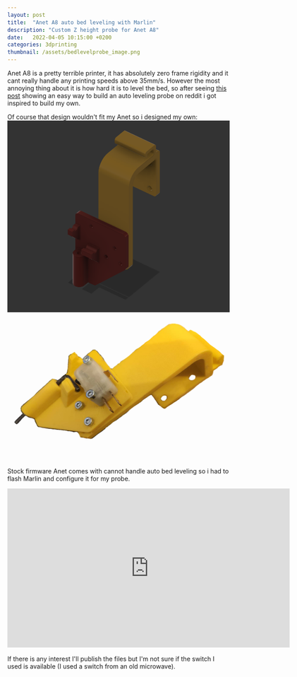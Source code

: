 ```yaml
---
layout: post
title:  "Anet A8 auto bed leveling with Marlin"
description: "Custom Z height probe for Anet A8"
date:   2022-04-05 10:15:00 +0200
categories: 3dprinting
thumbnail: /assets/bedlevelprobe_image.png
---
```

Anet A8 is a pretty terrible printer, it has absolutely zero frame rigidity and it cant really handle any printing speeds above 35mm/s. However the most annoying thing about it is how hard it is to level the bed, so after seeing [this post](https://www.reddit.com/r/ender3/comments/chs7qa/hello_all_im_a_new_happy_owner_of_an_ender_3/) showing an easy way to build an auto leveling probe on reddit i got inspired to build my own.

Of course that design wouldn't fit my Anet so i designed my own:
![Custom probe in F360](/assets/bedlevelprobe_design.png)
![Custom probe after printing](/assets/bedlevelprobe_image.png)

Stock firmware Anet comes with cannot handle auto bed leveling so i had to flash Marlin and configure it for my probe.
<iframe width="640" height="360" src="https://www.youtube.com/embed/G695zXSLUuM" title="YouTube video player" frameborder="0" allow="accelerometer; autoplay; clipboard-write; encrypted-media; gyroscope; picture-in-picture" allowfullscreen></iframe>

If there is any interest I'll publish the files but I'm not sure if the switch I used is available (I used a switch from an old microwave).